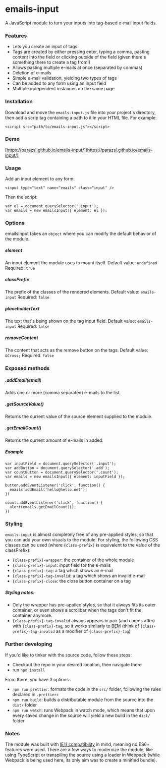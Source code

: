 # emails-input

A JavaScript module to turn your inputs into tag-based e-mail input fields.

### Features

- Lets you create an input of tags
- Tags are created by either pressing enter, typing a comma, pasting content into the field or clicking outside of the field (given there's something there to create a tag from!)
- Allows pasting multiple e-mails at once (separated by commas)
- Deletion of e-mails
- Simple e-mail validation, yielding two types of tags
- Can be added to any form using an input field
- Multiple independent instances on the same page

### Installation

Download and move the `emails-input.js` file into your project's directory, then add a scrip tag containing a path to it in your HTML file. For example:

```
<script src="path/to/emails-input.js"></script>
```

### Demo

[https://parazsl.github.io/emails-input/](https://parazsl.github.io/emails-input/)

### Usage

Add an input element to any form:

```
<input type="text" name="emails" class="input" />
```

Then the script:

```
var el = document.querySelector('.input');
var emails = new emailsInput({ element: el });
```

### Options

emailsInput takes an `object` where you can modify the default behavior of the module.

##### element

An input element the module uses to mount itself.
Default value: `undefined`
Required: `true`

##### classPrefix

The prefix of the classes of the rendered elements.
Default value: `emails-input`
Required: `false`

##### placeholderText

The text that's being shown on the tag input field.
Default value: `emails-input`
Required: `false`

##### removeContent

The content that acts as the remove button on the tags.
Default value: `&Cross;`
Required: `false`

### Exposed methods

##### .addEmail(email)

Adds one or more (comma separated) e-mails to the list.

##### .getSourceValue()

Returns the current value of the source element supplied to the module.

##### .getEmailCount()

Returns the current amount of e-mails in added.

##### Example

```
var inputField = document.querySelector('.input');
var addButton = document.querySelector('.add');
var countButton = document.querySelector('.count');
var emails = new emailsInput({ element: inputField });

button.addEventListener('click', function() {
  emails.addEmail('hello@hello.net');
})

count.addEventListener('click', function() {
  alert(emails.getEmailCount());
})
```

### Styling

`emails-input` is almost completely free of any pre-applied styles, so that you can add your own visuals to the module. For styling, the following CSS classes can be used (where `{class-prefix}` is equivalent to the value of the classPrefix):

- `{class-prefix}-wrapper`: the container of the whole module
- `{class-prefix}-input`: input field for the e-mails
- `{class-prefix}-tag`: a tag which shows an e-mail
- `{class-prefix}-tag-invalid`: a tag which shows an invalid e-mail
- `{class-prefix}-close`: the close button container on a tag

##### Styling notes:

- Only the wrapper has pre-applied styles, so that it always fits its outer container, or even shows a scrollbar when the tags don't fit the container anymore.
- `{class-prefix}-tag-invalid` always appears in pair (and comes after) with `{class-prefix}-tag`, so it works similarly to [BEM](http://getbem.com/introduction/) (think of `{class-prefix}-tag-invalid` as a modifier of `{class-prefix}-tag`)

### Further developing

If you'd like to tinker with the source code, follow these steps:

- Checkout the repo in your desired location, then navigate there
- run `npm install`

From there, you have 3 options:

- `npm run prettier`: formats the code in the `src/` folder, following the rules declared in `.prettierc`
- `npm run build`: builds a distributable module from the source into the `dist/` folder
- `npm run watch`: runs Webpack in watch mode, which means that upon every saved change in the source will yield a new build in the `dist/` folder

### Notes

The module was built with [IE11 compatibility](https://kangax.github.io/compat-table/es6/) in mind, meaning no ES6+ features were used. There are a few ways to modernize the module, like using TypeScript or transpiling the source using a loader in Webpack (while Webpack is being used here, its only aim was to create a minified bundle).
